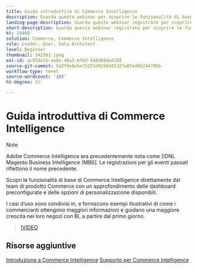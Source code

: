 ```yaml
---
title: Guida introduttiva di Commerce Intelligence
description: Guarda questo webinar per scoprire le funzionalità di base di Commerce Intelligence per il tuo archivio Adobe Commerce o Magento Open Source.
landing-page-description: Guarda questo webinar registrato per scoprire le funzionalità di base di Commerce Intelligence per il tuo archivio Adobe Commerce o Magento Open Source.
short-description: Guarda questo webinar registrato per scoprire le funzionalità di base di Commerce Intelligence per il tuo archivio Adobe Commerce o Magento Open Source.
kt: 10408
solution: Commerce, Commerce Intelligence
role: Leader, User, Data Architect
level: Beginner
thumbnail: 342501.jpeg
exl-id: ac932e1b-ae0a-40a3-b7dd-948d88ded358
source-git-commit: 5d2f0e8e5e75221d9250d45327a8fed66244785b
workflow-type: tm+mt
source-wordcount: '165'
ht-degree: 1%

---
```


# Guida introduttiva di Commerce Intelligence

>[!NOTE]
>
>Adobe Commerce Intelligence era precedentemente nota come [!DNL Magento Business Intelligence (MBI)]. Le registrazioni per gli eventi passati riflettono il nome precedente.

Scopri le funzionalità di base di Commerce Intelligence direttamente dal team di prodotto Commerce con un approfondimento delle dashboard preconfigurate e delle opzioni di personalizzazione disponibili.

I casi d’uso sono condivisi in, e forniscono esempi illustrativi di come i commercianti ottengono maggiori informazioni e guidano una maggiore crescita nei loro negozi con BI, a partire dal primo giorno.

>[!VIDEO](https://video.tv.adobe.com/v/3425736?quality=12&learn=on)

## Risorse aggiuntive

[Introduzione a Commerce Intelligence](https://experienceleague.adobe.com/docs/commerce-business-intelligence/mbi/getting-started.html)
[Supporto per Commerce Intelligence](https://experienceleague.adobe.com/docs/commerce-knowledge-base/kb/troubleshooting/miscellaneous/mbi-service-policies.html)
